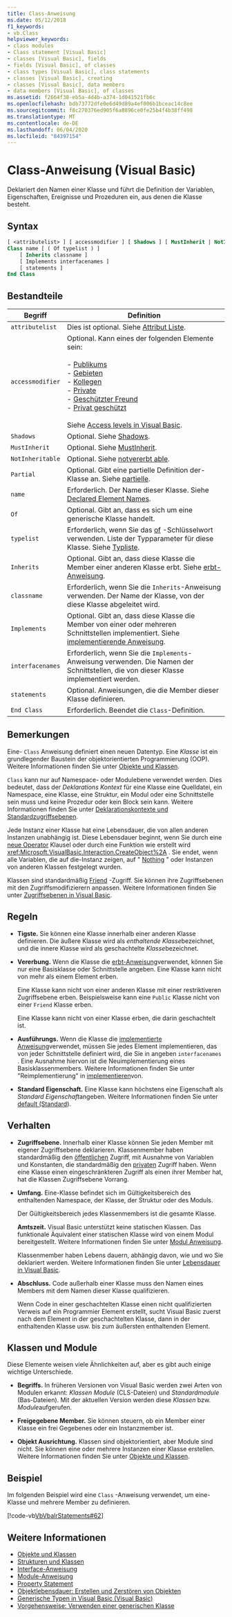 ```yaml
---
title: Class-Anweisung
ms.date: 05/12/2018
f1_keywords:
- vb.Class
helpviewer_keywords:
- class modules
- Class statement [Visual Basic]
- classes [Visual Basic], fields
- fields [Visual Basic], of classes
- class types [Visual Basic], class statements
- classes [Visual Basic], creating
- classes [Visual Basic], data members
- data members [Visual Basic], of classes
ms.assetid: f2664f38-eb5a-4d4b-a374-1d041521fb6c
ms.openlocfilehash: bdb73772dfe0e6d49d89a4ef006b1bceac14c8ee
ms.sourcegitcommit: f8c270376ed905f6a8896ce0fe25b4f4b38ff498
ms.translationtype: MT
ms.contentlocale: de-DE
ms.lasthandoff: 06/04/2020
ms.locfileid: "84397154"
---
```

# <a name="class-statement-visual-basic"></a>Class-Anweisung (Visual Basic)
Deklariert den Namen einer Klasse und führt die Definition der Variablen, Eigenschaften, Ereignisse und Prozeduren ein, aus denen die Klasse besteht.  
  
## <a name="syntax"></a>Syntax  
  
```vb  
[ <attributelist> ] [ accessmodifier ] [ Shadows ] [ MustInherit | NotInheritable ] [ Partial ] _  
Class name [ ( Of typelist ) ]  
    [ Inherits classname ]  
    [ Implements interfacenames ]  
    [ statements ]  
End Class  
```  
  
## <a name="parts"></a>Bestandteile  
  
|Begriff|Definition|  
|---|---|  
|`attributelist`|Dies ist optional. Siehe [Attribut Liste](attribute-list.md).|  
|`accessmodifier`|Optional. Kann eines der folgenden Elemente sein:<br /><br /> -   [Publikums](../modifiers/public.md)<br />-   [Gebieten](../modifiers/protected.md)<br />-   [Kollegen](../modifiers/friend.md)<br />-   [Private](../modifiers/private.md)<br />-   [Geschützter Freund](../modifiers/protected-friend.md)<br />- [Privat geschützt](../modifiers/private-protected.md)<br/><br/> Siehe [Access levels in Visual Basic](../../programming-guide/language-features/declared-elements/access-levels.md).|  
|`Shadows`|Optional. Siehe [Shadows](../modifiers/shadows.md).|  
|`MustInherit`|Optional. Siehe [MustInherit](../modifiers/mustinherit.md).|  
|`NotInheritable`|Optional. Siehe [notvererbt able](../modifiers/notinheritable.md).|  
|`Partial`|Optional. Gibt eine partielle Definition der-Klasse an. Siehe [partielle](../modifiers/partial.md).|  
|`name`|Erforderlich. Der Name dieser Klasse. Siehe [Declared Element Names](../../programming-guide/language-features/declared-elements/declared-element-names.md).|  
|`Of`|Optional. Gibt an, dass es sich um eine generische Klasse handelt.|  
|`typelist`|Erforderlich, wenn Sie das [of](of-clause.md) -Schlüsselwort verwenden. Liste der Typparameter für diese Klasse. Siehe [Typliste](type-list.md).|  
|`Inherits`|Optional. Gibt an, dass diese Klasse die Member einer anderen Klasse erbt. Siehe [erbt-Anweisung](inherits-statement.md).|  
|`classname`|Erforderlich, wenn Sie die `Inherits`-Anweisung verwenden. Der Name der Klasse, von der diese Klasse abgeleitet wird.|  
|`Implements`|Optional. Gibt an, dass diese Klasse die Member von einer oder mehreren Schnittstellen implementiert. Siehe [implementierende Anweisung](implements-statement.md).|  
|`interfacenames`|Erforderlich, wenn Sie die `Implements`-Anweisung verwenden. Die Namen der Schnittstellen, die von dieser Klasse implementiert werden.|  
|`statements`|Optional. Anweisungen, die die Member dieser Klasse definieren.|  
|`End Class`|Erforderlich. Beendet die `Class`-Definition.|  
  
## <a name="remarks"></a>Bemerkungen  
 Eine- `Class` Anweisung definiert einen neuen Datentyp. Eine *Klasse* ist ein grundlegender Baustein der objektorientierten Programmierung (OOP). Weitere Informationen finden Sie unter [Objekte und Klassen](../../programming-guide/language-features/objects-and-classes/index.md).  
  
 `Class` kann nur auf Namespace- oder Modulebene verwendet werden. Dies bedeutet, dass der *Deklarations Kontext* für eine Klasse eine Quelldatei, ein Namespace, eine Klasse, eine Struktur, ein Modul oder eine Schnittstelle sein muss und keine Prozedur oder kein Block sein kann. Weitere Informationen finden Sie unter [Deklarationskontexte und Standardzugriffsebenen](declaration-contexts-and-default-access-levels.md).  
  
 Jede Instanz einer Klasse hat eine Lebensdauer, die von allen anderen Instanzen unabhängig ist. Diese Lebensdauer beginnt, wenn Sie durch eine [neue Operator](../operators/new-operator.md) Klausel oder durch eine Funktion wie erstellt wird <xref:Microsoft.VisualBasic.Interaction.CreateObject%2A> . Sie endet, wenn alle Variablen, die auf die-Instanz zeigen, auf " [Nothing](../nothing.md) " oder Instanzen von anderen Klassen festgelegt wurden.  
  
 Klassen sind standardmäßig [Friend](../modifiers/friend.md) -Zugriff. Sie können ihre Zugriffsebenen mit den Zugriffsmodifizierern anpassen. Weitere Informationen finden Sie unter [Zugriffsebenen in Visual Basic](../../programming-guide/language-features/declared-elements/access-levels.md).  
  
## <a name="rules"></a>Regeln  
  
- **Tigste.** Sie können eine Klasse innerhalb einer anderen Klasse definieren. Die äußere Klasse wird als *enthaltende Klasse*bezeichnet, und die innere Klasse wird als geschachtelte *Klasse*bezeichnet.  
  
- **Vererbung.** Wenn die Klasse die [erbt-Anweisung](inherits-statement.md)verwendet, können Sie nur eine Basisklasse oder Schnittstelle angeben. Eine Klasse kann nicht von mehr als einem Element erben.  
  
     Eine Klasse kann nicht von einer anderen Klasse mit einer restriktiveren Zugriffsebene erben. Beispielsweise kann eine `Public` Klasse nicht von einer `Friend` Klasse erben.  
  
     Eine Klasse kann nicht von einer Klasse erben, die darin geschachtelt ist.  
  
- **Ausführungs.** Wenn die Klasse die [implementierte Anweisung](implements-statement.md)verwendet, müssen Sie jedes Element implementieren, das von jeder Schnittstelle definiert wird, die Sie in angeben `interfacenames` . Eine Ausnahme hiervon ist die Neuimplementierung eines Basisklassenmembers. Weitere Informationen finden Sie unter "Reimplementierung" in [implementieren](implements-clause.md)von.  
  
- **Standard Eigenschaft.** Eine Klasse kann höchstens eine Eigenschaft als *Standard Eigenschaft*angeben. Weitere Informationen finden Sie unter [default (Standard](../modifiers/default.md)).  
  
## <a name="behavior"></a>Verhalten  
  
- **Zugriffsebene.** Innerhalb einer Klasse können Sie jeden Member mit eigener Zugriffsebene deklarieren. Klassenmember haben standardmäßig den [öffentlichen](../modifiers/public.md) Zugriff, mit Ausnahme von Variablen und Konstanten, die standardmäßig den [privaten](../modifiers/private.md) Zugriff haben. Wenn eine Klasse einen eingeschränkteren Zugriff als einen ihrer Member hat, hat die Klassen Zugriffsebene Vorrang.  
  
- **Umfang.** Eine-Klasse befindet sich im Gültigkeitsbereich des enthaltenden Namespace, der Klasse, der Struktur oder des Moduls.  
  
     Der Gültigkeitsbereich jedes Klassenmembers ist die gesamte Klasse.  
  
     **Amtszeit.** Visual Basic unterstützt keine statischen Klassen. Das funktionale Äquivalent einer statischen Klasse wird von einem Modul bereitgestellt. Weitere Informationen finden Sie unter [Modul Anweisung](module-statement.md).  
  
     Klassenmember haben Lebens dauern, abhängig davon, wie und wo Sie deklariert werden. Weitere Informationen finden Sie unter [Lebensdauer in Visual Basic](../../programming-guide/language-features/declared-elements/lifetime.md).  
  
- **Abschluss.** Code außerhalb einer Klasse muss den Namen eines Members mit dem Namen dieser Klasse qualifizieren.  
  
     Wenn Code in einer geschachtelten Klasse einen nicht qualifizierten Verweis auf ein Programmier Element erstellt, sucht Visual Basic zuerst nach dem Element in der geschachtelten Klasse, dann in der enthaltenden Klasse usw. bis zum äußersten enthaltenden Element.  
  
## <a name="classes-and-modules"></a>Klassen und Module  
 Diese Elemente weisen viele Ähnlichkeiten auf, aber es gibt auch einige wichtige Unterschiede.  
  
- **Begriffs.** In früheren Versionen von Visual Basic werden zwei Arten von Modulen erkannt: *Klassen Module* (CLS-Dateien) und *Standardmodule* (Bas-Dateien). Mit der aktuellen Version werden diese *Klassen* bzw. *Module*aufgerufen.  
  
- **Freigegebene Member.** Sie können steuern, ob ein Member einer Klasse ein frei Gegebenes oder ein Instanzmember ist.  
  
- **Objekt Ausrichtung.** Klassen sind objektorientiert, aber Module sind nicht. Sie können eine oder mehrere Instanzen einer Klasse erstellen. Weitere Informationen finden Sie unter [Objekte und Klassen](../../programming-guide/language-features/objects-and-classes/index.md).  
  
## <a name="example"></a>Beispiel  
 Im folgenden Beispiel wird eine `Class` -Anweisung verwendet, um eine-Klasse und mehrere Member zu definieren.  
  
 [!code-vb[VbVbalrStatements#62](~/samples/snippets/visualbasic/VS_Snippets_VBCSharp/VbVbalrStatements/VB/Class1.vb#62)]  
  
## <a name="see-also"></a>Weitere Informationen

- [Objekte und Klassen](../../programming-guide/language-features/objects-and-classes/index.md)
- [Strukturen und Klassen](../../programming-guide/language-features/data-types/structures-and-classes.md)
- [Interface-Anweisung](interface-statement.md)
- [Module-Anweisung](module-statement.md)
- [Property Statement](property-statement.md)
- [Objektlebensdauer: Erstellen und Zerstören von Objekten](../../programming-guide/language-features/objects-and-classes/object-lifetime-how-objects-are-created-and-destroyed.md)
- [Generische Typen in Visual Basic (Visual Basic)](../../programming-guide/language-features/data-types/generic-types.md)
- [Vorgehensweise: Verwenden einer generischen Klasse](../../programming-guide/language-features/data-types/how-to-use-a-generic-class.md)
